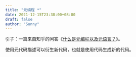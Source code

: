 ```yaml
---
title: "元编程 *"
date: 2021-12-15T23:38:00+08:00
draft: false
author: "Sunny"
---
```


引子：一篇来自知乎的问答《[什么是元编程以及元语言？](https://www.zhihu.com/question/22572900)》。

使用元代码描述可以衍生新代码，也就是使用代码生成新的代码。

